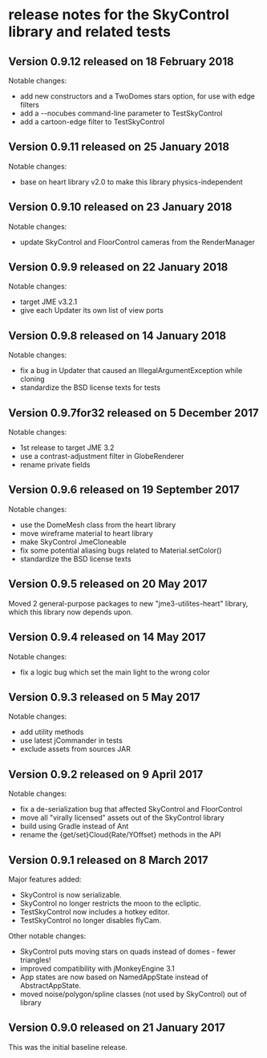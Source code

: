 # release notes for the SkyControl library and related tests

## Version 0.9.12 released on 18 February 2018

Notable changes:
 + add new constructors and a TwoDomes stars option, for use with edge filters
 + add a --nocubes command-line parameter to TestSkyControl
 + add a cartoon-edge filter to TestSkyControl

## Version 0.9.11 released on 25 January 2018

Notable changes:
 + base on heart library v2.0 to make this library physics-independent

## Version 0.9.10 released on 23 January 2018

Notable changes:
 + update SkyControl and FloorControl cameras from the RenderManager

## Version 0.9.9 released on 22 January 2018

Notable changes:
 + target JME v3.2.1
 + give each Updater its own list of view ports

## Version 0.9.8 released on 14 January 2018

Notable changes:
 + fix a bug in Updater that caused an IllegalArgumentException while cloning
 + standardize the BSD license texts for tests

## Version 0.9.7for32 released on 5 December 2017

Notable changes:
 + 1st release to target JME 3.2
 + use a contrast-adjustment filter in GlobeRenderer
 + rename private fields

## Version 0.9.6 released on 19 September 2017

Notable changes:
 + use the DomeMesh class from the heart library
 + move wireframe material to heart library
 + make SkyControl JmeCloneable
 + fix some potential aliasing bugs related to Material.setColor()
 + standardize the BSD license texts

## Version 0.9.5 released on 20 May 2017

Moved 2 general-purpose packages to new "jme3-utilites-heart" library, which
  this library now depends upon.

## Version 0.9.4 released on 14 May 2017

Notable changes:
 + fix a logic bug which set the main light to the wrong color

## Version 0.9.3 released on 5 May 2017

Notable changes:
 + add utility methods
 + use latest jCommander in tests
 + exclude assets from sources JAR

## Version 0.9.2 released on 9 April 2017

Notable changes:
 + fix a de-serialization bug that affected SkyControl and FloorControl
 + move all "virally licensed" assets out of the SkyControl library
 + build using Gradle instead of Ant
 + rename the {get/set}Cloud{Rate/YOffset} methods in the API

## Version 0.9.1 released on 8 March 2017

Major features added:
 + SkyControl is now serializable.
 + SkyControl no longer restricts the moon to the ecliptic.
 + TestSkyControl now includes a hotkey editor.
 + TestSkyControl no longer disables flyCam.

Other notable changes:
 + SkyControl puts moving stars on quads instead of domes - fewer triangles!
 + improved compatibility with jMonkeyEngine 3.1
 + App states are now based on NamedAppState instead of AbstractAppState.
 + moved noise/polygon/spline classes (not used by SkyControl) out of library

## Version 0.9.0 released on 21 January 2017

This was the initial baseline release.
